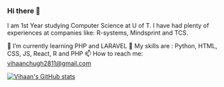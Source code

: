 ### Hi there 👋
I am 1st Year studying Computer Science at U of T. I have had plenty of experiences at companies like: R-systems, Mindsprint and TCS. 


🌱 I’m currently learning PHP and LARAVEL
🎯 My skills are : Python, HTML, CSS, JS, React, R and PHP
📫 How to reach me: vihaanchugh2811@gmail.com

[![Vihaan's GitHub stats](https://github-readme-stats.vercel.app/api?username=vivic04)](https://github.com/anuraghazra/github-readme-stats)
<!--




**vivic04/vivic04** is a ✨ _special_ ✨ repository because its `README.md` (this file) appears on your GitHub profile.

Here are some ideas to get you started:

- 🔭 I’m currently working on ...
- 🌱 I’m currently learning ...
- 👯 I’m looking to collaborate on ...
- 🤔 I’m looking for help with ...
- 💬 Ask me about ...
- 📫 How to reach me: ...
- 😄 Pronouns: ...
- ⚡ Fun fact: ...
-->
